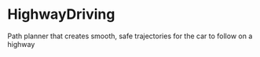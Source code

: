 # HighwayDriving
Path planner that creates smooth, safe trajectories for the car to follow on a highway
